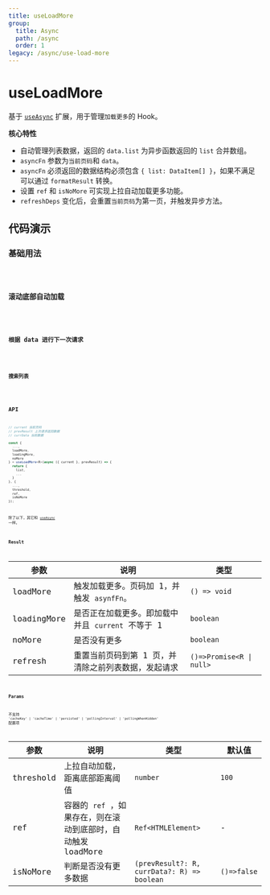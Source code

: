 ```yaml
---
title: useLoadMore
group:
  title: Async
  path: /async
  order: 1
legacy: /async/use-load-more
---
```


# useLoadMore

基于 [`useAsync`](/async/use-async) 扩展，用于管理`加载更多`的 Hook。

**核心特性**

- 自动管理列表数据，返回的 `data.list` 为异步函数返回的 `list` 合并数组。
- `asyncFn` 参数为`当前页码`和 `data`。
- `asyncFn` 必须返回的数据结构必须包含 `{ list: DataItem[] }`，如果不满足可以通过 `formatResult` 转换。
- 设置 `ref` 和 `isNoMore` 可实现上拉自动加载更多功能。
- `refreshDeps` 变化后，会重置`当前页码`为第一页，并触发异步方法。

## 代码演示

### 基础用法

<code iframe="300" src="./demos/LoadMore1.tsx" />

### 滚动底部自动加载

<code src="./demos/LoadMore2.tsx" />

### 根据 data 进行下一次请求

<code src="./demos/LoadMore3.tsx" />

### 搜索列表

<code src="./demos/LoadMore4.tsx" />

## API

```typescript
// current 当前页码
// prevResult 上次请求返回数据
// currData 当前数据

const {
  ...,
  loadMore,
  loadingMore,
  noMore
} = useLoadMore<R>(async ({ current }, prevResult) => {
  return {
    list,
    ...
  }
}, {
  ...,
  threshold,
  ref,
  isNoMore
});
```

除了以下，其它和 [`useAsync`](/async/use-async) 一样。

### Result

| 参数        | 说明                                                | 类型                     |
| ----------- | --------------------------------------------------- | ------------------------ |
| loadMore    | 触发加载更多。页码加 1，并触发 `asynfFn`。          | `() => void`             |
| loadingMore | 是否正在加载更多。即加载中并且 `current` 不等于 1   | `boolean`                |
| noMore      | 是否没有更多                                        | `boolean`                |
| refresh     | 重置当前页码到第 1 页，并清除之前列表数据，发起请求 | `()=>Promise<R \| null>` |

### Params

不支持 `'cacheKey' | 'cacheTime' | 'persisted' | 'pollingInterval' | 'pollingWhenHidden'` 配置项

| 参数 | 说明 | 类型 | 默认值 |
| --- | --- | --- | --- |
| threshold | 上拉自动加载，距离底部距离阈值 | `number` | `100` |
| ref | 容器的 `ref` ，如果存在，则在滚动到底部时，自动触发 loadMore | `Ref<HTMLElement>` | - |
| isNoMore | 判断是否没有更多数据 | `(prevResult?: R, currData?: R) => boolean` | `()=>false` |
